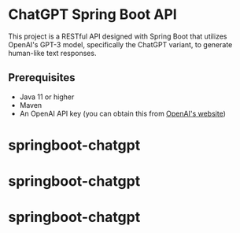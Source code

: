 # ChatGPT Spring Boot API

This project is a RESTful API designed with Spring Boot that utilizes OpenAI's GPT-3 model, specifically the ChatGPT variant, to generate human-like text responses.

## Prerequisites

- Java 11 or higher
- Maven
- An OpenAI API key (you can obtain this from [OpenAI's website](https://beta.openai.com/signup/))
# springboot-chatgpt
# springboot-chatgpt
# springboot-chatgpt
